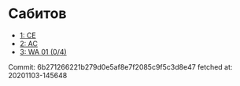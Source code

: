 # Сабитов
- [1: CE](1.md)
- [2: AC](2.md)
- [3: WA 01 (0/4)](3.md)

Commit: 6b271266221b279d0e5af8e7f2085c9f5c3d8e47
 fetched at: 20201103-145648
